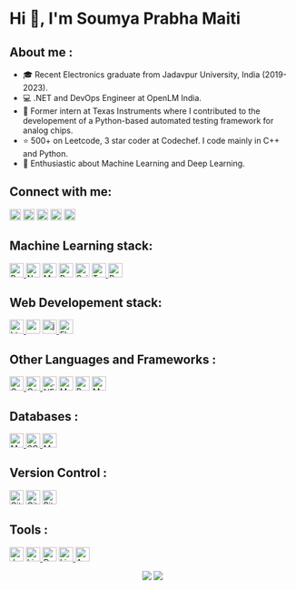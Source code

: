 <h1>Hi 👋, I'm Soumya Prabha Maiti</h1>

<h2>About me :</h2>

- 🎓 Recent Electronics graduate from Jadavpur University, India (2019-2023).
- 💻 .NET and DevOps Engineer at OpenLM India.
- 🏢 Former intern at Texas Instruments where I contributed to the developement of a Python-based automated testing framework for analog chips.
- ⭐ 500+ on Leetcode, 3 star coder at Codechef. I code mainly in C++ and Python.
- 🤖 Enthusiastic about Machine Learning and Deep Learning.


<p>
<h2>Connect with me:</h2>
<a href="mailto:soumyaprabhamaiti2001@gmail.com"><img src="https://img.shields.io/badge/Email-c14438?&logo=gmail&logoColor=white" alt="EmailId" height="20"/></a>
<a href="https://www.linkedin.com/in/soumya-prabha-maiti/" target="blank"><img src="https://img.shields.io/badge/Linkedin-%230077B5.svg?logo=linkedin&logoColor=white" alt="LinkedinId" height="20" /></a>
<a href="https://www.leetcode.com/soumya_prabha_maiti" target="blank"><img src="https://img.shields.io/badge/LeetCode-000000?logo=LeetCode&logoColor=#d16c06" alt="LeetcodeId" height="20" /></a>
<a href="https://kaggle.com/soumyaprabhamaiti" target="blank"><img src="https://img.shields.io/badge/Kaggle-035a7d?logo=kaggle&logoColor=white" alt="KaggleId" height="20"/></a>
<a href="https://www.codechef.com/users/soumya_prabha" target="blank"><img src="https://img.shields.io/badge/CodeChef-%23964C00.svg?logo=CodeChef&logoColor=white" alt="CodechefId" height="20" /></a>
</p>
<!-- TODO : add usernames inside badges -->
<!-- <a href="mailto:soumyaprabhamaiti2001@gmail.com"><img src="https://img.shields.io/badge/soumyaprabhamaiti2001@gmail.com-c14438?&logo=gmail&logoColor=white" alt="Email" height="20"/></a>
<a href="https://www.linkedin.com/in/soumya-prabha-maiti/" target="blank"><img src="https://img.shields.io/badge/soumya-prabha-maiti-%230077B5.svg?logo=linkedin&logoColor=white" alt="LinkedinId" height="20" /></a> -->


<p>
<h2>Machine Learning stack:</h2>
<a href="https://www.python.org" target="blank"> <img src="https://img.shields.io/badge/python-3670A0?style=for-the-badge&logo=python&logoColor=ffdd54" alt="Python" height="25"/> </a> 
<a href="https://numpy.org/" target="blank"><img src="https://img.shields.io/badge/numpy-%23013243.svg?style=for-the-badge&logo=numpy&logoColor=white" alt="NumPy" height="25"/></a>
<a href="https://matplotlib.org/" target="blank"><img src="https://img.shields.io/badge/Matplotlib-%23ffffff.svg?style=for-the-badge&logo=Matplotlib&logoColor=black" alt="Matplotlib" height="25"/></a>
<a href="https://pandas.pydata.org/" target="blank"><img src="https://img.shields.io/badge/pandas-%23150458.svg?style=for-the-badge&logo=pandas&logoColor=white" alt="Pandas" height="25"/></a>
<a href="https://scikit-learn.org/" target="blank"> <img src="https://img.shields.io/badge/scikit--learn-%23F7931E.svg?style=for-the-badge&logo=scikit-learn&logoColor=white" alt="Scikit-learn" height="25"/></a>
<a href="https://www.tensorflow.org" target="blank"> <img src="https://img.shields.io/badge/TensorFlow-%23FF6F00.svg?style=for-the-badge&logo=TensorFlow&logoColor=white" alt="TensorFlow" height="25"/> </a>
<a href="https://pytorch.org/" target="blank"> <img src="https://img.shields.io/badge/PyTorch-%23EE4C2C.svg?style=for-the-badge&logo=PyTorch&logoColor=white" alt="PyTorch" height="25"/> </a>  
</p>


<p>
<h2>Web Developement stack:</h2>
<a href="https://developer.mozilla.org/en-US/docs/Web/HTML" target="blank"><img src="https://img.shields.io/badge/HTML5-%23E34F26.svg?style=for-the-badge&logo=html5&logoColor=white" alt="html5" height="25"/> </a>  
<a href="https://developer.mozilla.org/en-US/docs/Web/CSS" target="blank"><img src="https://img.shields.io/badge/CSS3-%231572B6.svg?style=for-the-badge&logo=css3&logoColor=white" alt="css3" height="25"/></a> 
<a href="https://developer.mozilla.org/en-US/docs/Web/JavaScript" target="blank"> <img src="https://img.shields.io/badge/javascript-%23323330.svg?style=for-the-badge&logo=javascript&logoColor=%23F7DF1E" alt="javascript" height="25"/> </a>
<a href="https://flask.palletsprojects.com/" target="blank"> <img src="https://img.shields.io/badge/flask-%23000.svg?style=for-the-badge&logo=flask&logoColor=white" alt="Flask" height="25"/></a> 
</p>


<p>
<h2>Other Languages and Frameworks :</h2>
<a href="https://www.cprogramming.com/" target="blank"> <img src="https://img.shields.io/badge/c-%2300599C.svg?style=for-the-badge&logo=c&logoColor=white" alt="C" height="25"/> </a> 
<a href="https://en.cppreference.com/w/" target="blank"><img src="https://img.shields.io/badge/c++-%2300599C.svg?style=for-the-badge&logo=c%2B%2B&logoColor=white" alt="C++" height="25"/> </a>
<a href="#" target="blank"><img src="https://img.shields.io/badge/.NET-%23734F96.svg?style=for-the-badge&logo=dotenet&logoColor=white" alt=".NET" height="25"/></a>
<a href="#" target="blank"><img src="https://img.shields.io/badge/markdown-%23000000.svg?style=for-the-badge&logo=markdown&logoColor=white" alt="Markdown" height="25"/></a>
<a href="#" target="blank"><img src="https://img.shields.io/badge/Bash_script-%23121011.svg?style=for-the-badge&logo=gnu-bash&logoColor=white" alt="Bash scipting" height="25"/></a>
<a href="https://www.mathworks.com/" target="blank"> <img src="https://img.shields.io/badge/MATLAB-%2300599C.svg?style=for-the-badge" alt="MATLAB" height="25"/> </a> 
</p>


<p>
<h2>Databases :</h2>
<a href="https://www.mysql.com/" target="blank"> <img src="https://img.shields.io/badge/mysql-%23121011.svg?style=for-the-badge&logo=mysql&logoColor=white" alt="MySQL" height="25"/> </a>
<a href="https://www.sqlite.org/" target="blank"> <img src="https://img.shields.io/badge/sqlite-%2307405e.svg?style=for-the-badge&logo=sqlite&logoColor=white" alt="SQLite" height="25"/> </a>
<a href="https://www.mongodb.com/" target="blank"> <img src="https://img.shields.io/badge/MongoDB-%234ea94b.svg?style=for-the-badge&logo=mongodb&logoColor=white" alt="MongoDB" height="25"/> </a>
</p>


<p>
<h2>Version Control :</h2>
<a href="https://git-scm.com/" target="blank"> <img src="https://img.shields.io/badge/git-%23F05033.svg?style=for-the-badge&logo=git&logoColor=white" alt="Git" height="25"/></a>
<a href="https://github.com/" target="blank"> <img src="https://img.shields.io/badge/github-%23121011.svg?style=for-the-badge&logo=github&logoColor=white" alt="GitHub" height="25"/></a>
<a href="https://bitbucket.org/product/" target="blank"> <img src="https://img.shields.io/badge/bitbucket-%230047B3.svg?style=for-the-badge&logo=bitbucket&logoColor=white" alt="Bitbucket" height="25"/></a>
</p>


<p>
<h2>Tools :</h2>
<!-- <a href="https://code.visualstudio.com/" target="blank"><img src="https://img.shields.io/badge/VS%20Code-0078d7.svg?style=for-the-badge&logo=visual-studio-code&logoColor=white" alt="VS Code" height="25"/></a>  -->
<!-- <a href="https://www.jetbrains.com/pycharm/" target="blank"><img src="https://img.shields.io/badge/pycharm-143?style=for-the-badge&logo=pycharm&logoColor=black&color=black&labelColor=green" alt="PyCharm" height="25"/></a>  -->
<a href="https://jupyter.org/" target="blank"><img src="https://img.shields.io/badge/jupyter-%23F37726.svg?style=for-the-badge&logo=jupyter&logoColor=white" alt="Jupyter" height="25"/></a> 
<a href="https://www.linux.org/" target="blank"> <img src="https://img.shields.io/badge/Linux-FCC624?style=for-the-badge&logo=linux&logoColor=black" alt="Linux" height="25"/> </a> 
<a href="https://www.docker.com/" target="blank"><img src="https://img.shields.io/badge/docker-%230db7ed.svg?style=for-the-badge&logo=docker&logoColor=white" alt="Docker" height="25"/></a> 
<a href="https://www.linode.com/" target="blank"> <img src="https://img.shields.io/badge/linode-00A95C?style=for-the-badge&logo=linode&logoColor=white" alt="Linode" height="25"/> </a>
<a href="https://azure.microsoft.com/en-in/products/devops" target="blank"><img src="https://img.shields.io/badge/azure devops-%230072C6.svg?style=for-the-badge&logo=microsoftazure&logoColor=white" alt="Azure DevOps" height="25"/></a> 
<!-- <a href="https://heroku.com" target="blank"> <img src="https://img.shields.io/badge/heroku-%23430098.svg?style=for-the-badge&logo=heroku&logoColor=white" alt="Heroku" height="25"/> </a> -->
<!-- <a href="https://www.arduino.cc/" target="blank"> <img src="https://img.shields.io/badge/-Arduino-00979D?style=for-the-badge&logo=Arduino&logoColor=white" alt="Arduino" height="25"/> </a> -->
</p>


<p align="center">
  <img src="https://github-readme-stats.vercel.app/api?username=soumya-prabha-maiti&show_icons=true&line_height=20&theme=tokyonight" /> <img src="https://github-readme-stats.vercel.app/api/top-langs/?username=soumya-prabha-maiti&layout=compact&theme=tokyonight" />
</p>

<!-- [*Like what you see? Consider nominating me for GitHub Stars!*](https://stars.github.com/nominate/) -->
